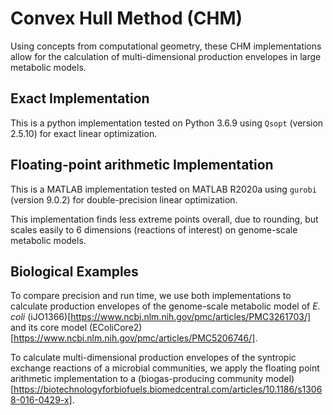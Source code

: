 # Convex Hull Method (CHM) 
Using concepts from computational geometry, these CHM implementations allow for the calculation of multi-dimensional production envelopes in large metabolic models. 

## Exact Implementation
This is a python implementation tested on Python 3.6.9 using `Qsopt` (version 2.5.10) for exact linear optimization. 

## Floating-point arithmetic Implementation
This is a MATLAB implementation tested on MATLAB R2020a using `gurobi` (version 9.0.2) for double-precision linear optimization. 

This implementation finds less extreme points overall, due to rounding, but scales easily to 6 dimensions (reactions of interest) on genome-scale metabolic models.

## Biological Examples

To compare precision and run time, we use both implementations to calculate production envelopes of the genome-scale metabolic model of *E. coli* (iJO1366)[https://www.ncbi.nlm.nih.gov/pmc/articles/PMC3261703/] and its core model (EColiCore2)[https://www.ncbi.nlm.nih.gov/pmc/articles/PMC5206746/]. 

To calculate multi-dimensional production envelopes of the syntropic exchange reactions of a microbial communities, we apply the floating point arithmetic implementation to a (biogas-producing community model)[https://biotechnologyforbiofuels.biomedcentral.com/articles/10.1186/s13068-016-0429-x].










